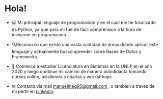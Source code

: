 # Hola!

- 💻 Mi principal lenguaje de programacion y en el cual me he focalizado es Python, ya que para mi fue de facil comprension a la hora de iniciarme en programacion. 

- 🔍Reconozco que existe una vasta cantidad de áreas donde aplicar este lenguaje y actualmente busco aprender sobre Bases de Datos y Frameworks.

- 📖 Comencé a estudiar Licenciatura en Sistemas en la UNLP en el año 2020 y luego continue mi camino de manera autodidacta tomando cursos online, asistiendo a charlas y workshhops

- ✉ Contacto via mail manuelmeg96@gmail.com , o tambien a traves de mi perfil en [LinkedIn](https://www.linkedin.com/in/manuel-gago-37b6151b9/).

<!---
manuel96meg/manuel96meg is a ✨ special ✨ repository because its `README.md` (this file) appears on your GitHub profile.
You can click the Preview link to take a look at your changes.
--->
